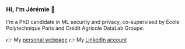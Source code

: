 ### Hi, I'm Jérémie 👋

I'm a PhD candidate in ML security and privacy, co-supervised by École Polytechnique Paris and Crédit Agricole DataLab Groupe. 

👉 My [personal webpage](https://dentanjeremie.github.io)
👉 My [LinkedIn account](https://www.linkedin.com/in/jeremiedentan/)
